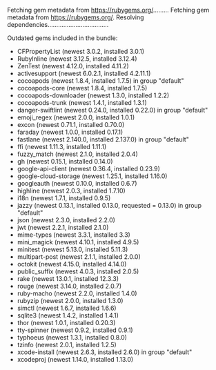 Fetching gem metadata from https://rubygems.org/.........
Fetching gem metadata from https://rubygems.org/.
Resolving dependencies...................................

Outdated gems included in the bundle:
  * CFPropertyList (newest 3.0.2, installed 3.0.1)
  * RubyInline (newest 3.12.5, installed 3.12.4)
  * ZenTest (newest 4.12.0, installed 4.11.2)
  * activesupport (newest 6.0.2.1, installed 4.2.11.1)
  * cocoapods (newest 1.8.4, installed 1.7.5) in group "default"
  * cocoapods-core (newest 1.8.4, installed 1.7.5)
  * cocoapods-downloader (newest 1.3.0, installed 1.2.2)
  * cocoapods-trunk (newest 1.4.1, installed 1.3.1)
  * danger-swiftlint (newest 0.24.0, installed 0.22.0) in group "default"
  * emoji_regex (newest 2.0.0, installed 1.0.1)
  * excon (newest 0.71.1, installed 0.70.0)
  * faraday (newest 1.0.0, installed 0.17.1)
  * fastlane (newest 2.140.0, installed 2.137.0) in group "default"
  * ffi (newest 1.11.3, installed 1.11.1)
  * fuzzy_match (newest 2.1.0, installed 2.0.4)
  * gh (newest 0.15.1, installed 0.14.0)
  * google-api-client (newest 0.36.4, installed 0.23.9)
  * google-cloud-storage (newest 1.25.1, installed 1.16.0)
  * googleauth (newest 0.10.0, installed 0.6.7)
  * highline (newest 2.0.3, installed 1.7.10)
  * i18n (newest 1.7.1, installed 0.9.5)
  * jazzy (newest 0.13.1, installed 0.13.0, requested = 0.13.0) in group "default"
  * json (newest 2.3.0, installed 2.2.0)
  * jwt (newest 2.2.1, installed 2.1.0)
  * mime-types (newest 3.3.1, installed 3.3)
  * mini_magick (newest 4.10.1, installed 4.9.5)
  * minitest (newest 5.13.0, installed 5.11.3)
  * multipart-post (newest 2.1.1, installed 2.0.0)
  * octokit (newest 4.15.0, installed 4.14.0)
  * public_suffix (newest 4.0.3, installed 2.0.5)
  * rake (newest 13.0.1, installed 12.3.3)
  * rouge (newest 3.14.0, installed 2.0.7)
  * ruby-macho (newest 2.2.0, installed 1.4.0)
  * rubyzip (newest 2.0.0, installed 1.3.0)
  * simctl (newest 1.6.7, installed 1.6.6)
  * sqlite3 (newest 1.4.2, installed 1.4.1)
  * thor (newest 1.0.1, installed 0.20.3)
  * tty-spinner (newest 0.9.2, installed 0.9.1)
  * typhoeus (newest 1.3.1, installed 0.8.0)
  * tzinfo (newest 2.0.1, installed 1.2.5)
  * xcode-install (newest 2.6.3, installed 2.6.0) in group "default"
  * xcodeproj (newest 1.14.0, installed 1.13.0)
